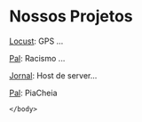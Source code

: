 <html>
	<head>
	</head>
	<body>
	<h1>
		Nossos Projetos
	</h1>
	<p><a href="https://github.com/OwseiWasTaken/nosso-grupo/tree/master/Locust">Locust</a>: GPS ...</p>
	<p><a href="https://github.com/OwseiWasTaken/nosso-grupo/tree/master/Pal">Pal</a>: Racismo ...</p>
	<p><a href="https://github.com/OwseiWasTaken/nosso-grupo/tree/master/Jornal">Jornal</a>: Host de server...</p>
  <p><a href="https://github.com/OwseiWasTaken/nosso-grupo/tree/master/PiaCheia">Pal</a>: PiaCheia</p>

	</body>
</html>
